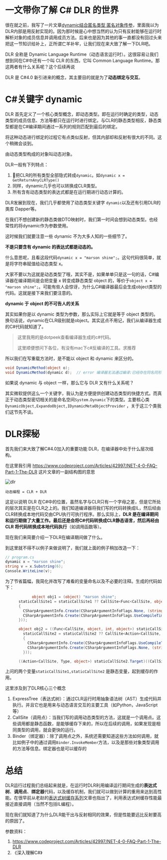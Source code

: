 # 一文带你了解 C# DLR 的世界

很在就之前，我写了一片文章[dynamic结合匿名类型 匿名对象传参](https://www.cnblogs.com/ms27946/p/4976330.html)，里面我以为DLR内部是用反射实现的。因为那时候是心中想当然的认为只有反射能够在运行时解析对象的成员信息并调用成员方法。后来也是因为其他的事一直都没有回过头来把这一节知识给补上，正所谓亡羊补牢，让我们现在来大致了解一下DLR吧。

DLR 全称是 Dynamic Language Runtime（动态语言运行时）。这很容易让我们想到同在C#中还有一个叫 CLR 的东西，它叫 Common Language Runtime。那这两者有什么关系呢？这个后续再说

DLR 是 C#4.0 新引进来的概念，其主要目的就是为了**动态绑定与交互**。

# C#关键字 dynamic

DLR 首先定义了一个核心类型概念，即动态类型。即在运行时确定的类型，动态类型的成员信息、方法等都只在运行时进行绑定。与CLR的静态类型相反，静态类型都是在C#编译期间通过一系列的规则匹配到最后的绑定。

将这种动态进行绑定的过程它有点类似反射，但其内部却和反射有很大的不同。这个稍微会谈到。

由动态类型构成的对象叫动态对象。

DLR一般有下列特点：

1. 把CLR的所有类型全部隐式转成`dynamic`。如`dynamic x = GetReturnAnyCLRType()`
2. 同样，dynamic几乎也可以转换成CLR类型。
3. 所有含有动态类型的表达式都是在运行期进行动态计算的。

DLR发展到现在，我们几乎都使用了动态类型关键字 `dynamic`以及还有引用DLR的类库 Dapper等。

在我们不想创建新的静态类做DTO映射时，我们第一时间会想到动态类型。也经常性的将dynamic作为参数使用。

这时候我们就要注意一些 dynamic 不为大多人知的一些细节了。

**不是只要含有 dynamic 的表达式都是动态的。**

什么意思呢，且看这段代码`dynamic x = "marson shine";`。这句代码很简单，就是将字符串赋值给动态类型 x。

大家不要以为这就是动态类型了哦，其实不是，如果单单只是这一句的话，C#编译器在编译期间是会把变量 x 转变成静态类型 object 的，等价于`object x = "marson shine";`。可能有些人会惊讶，为什么C#编译器最后会生成object类型的代码。这就是接下来我们要注意的。

**dynamic 于 object 的不可告人的关系**

其实如果你是以 dynamic 类型为参数，那么实际上它就是等于 object 类型的。换句话说，dynamic在CLR级别就是object。其实这点不用记，我们从编译器生成的C#代码就知道了。

> 这里我用的是dotpeek查看编译器生成的c#代码。
>
> 这里顺便想问下各位，有没有mac下c#反编译的工具。求推荐

所以我们在写重载方法时，是不能以 object 和 dynamic 来区分的。

```c#
void DynamicMethod(object o);
void DynamicMethod(dynamic d);	// error 编译器无法通过编译:已经存在同名同形参的方法
```

如果说 dynamic 与 object 一样，那么它与 DLR 又有什么关系呢？

其实微软提供这么一个关键字，我认为是方便提供创建动态类型的快捷方式。而真正于动态类型密切相关的是命名空间`System.Dynamic`下的类型。主要核心类`DynamicObject,ExpandoObject,IDynamicMetaObjectProvider` ，关于这三个类我们这节先不谈。

# DLR探秘

首先我们来大致了解C#4.0加入的重要功能 DLR，在编译器中处于什么层次结构。

在这里我引用 https://www.codeproject.com/Articles/42997/NET-4-0-FAQ-Part-1-The-DLR 这片文章的一副结构图的意思

![dlr](/Users/summer/Downloads/dlr.jpg)

```
动态编程 = CLR + DLR
```

这足以说明 DLR 在C#中的位置，虽然名字与CLR只有一个字母之差，但是它所处的层次其实是在CLR之上的。我们知道编译器将我们写的代码转换成IL，然后经由CLR转换成本地代码交由CPU执行可执行程序。那么实际上，**DLR 是在编译期间和运行期做了大量工作。最后还是会将C#代码转换成CLR静态语言，然后再经由 CLR 将代码转换成本地代码执行**（如调用函数等）。

现在我们来简要介绍一下DLR在编译期间做了什么。

到这里就不得不以例子来做说明了，我们就上面的例子稍加改造一下：

```c#
// program.cs
dynamic x = "marson shine";
string v = x.Substring(6);
Console.WriteLine(v);
```

为了节省篇幅，我简化并改写了难看的变量命名以及不必要的注释。生成的代码如下：

```c#
			object obj1 = (object) "marson shine";
      staticCallSite1 = staticCallSite1 ?? CallSite<Func<CallSite, object, int, object>>.Create(Binder.InvokeMember(CSharpBinderFlags.None, "Substring", (IEnumerable<Type>) null, typeof (Example), (IEnumerable<CSharpArgumentInfo>) new CSharpArgumentInfo[2]
      {
        CSharpArgumentInfo.Create(CSharpArgumentInfoFlags.None, (string) null),
        CSharpArgumentInfo.Create(CSharpArgumentInfoFlags.UseCompileTimeType | CSharpArgumentInfoFlags.Constant, (string) null)
      }));

      object obj2 = ((Func<CallSite, object, int, object>) staticCallSite1.Target)((CallSite) staticCallSite1, obj1, 6);
        staticCallSite2 = staticCallSite2 ?? CallSite<Action<CallSite, Type, object>>.Create(Binder.InvokeMember(CSharpBinderFlags.ResultDiscarded, "WriteLine", (IEnumerable<Type>) null, typeof (Example), (IEnumerable<CSharpArgumentInfo>) new CSharpArgumentInfo[2]
        {
          CSharpArgumentInfo.Create(CSharpArgumentInfoFlags.UseCompileTimeType | CSharpArgumentInfoFlags.IsStaticType, (string) null),
          CSharpArgumentInfo.Create(CSharpArgumentInfoFlags.None, (string) null)
        }));

      ((Action<CallSite, Type, object>) staticCallSite2.Target)((CallSite) staticCallSite2, typeof (Console), obj2);
```

上问的两个变量`staticCallSite1,staticCallSite2` 是静态变量，起到缓存的作用。

 这里涉及到了DLR核心三个概念

1. ExpressTree（表达式树）：通过CLR运行时用抽象语法树（AST）生成代码并执行。并且它也是用来与动态语言交互的主要工具（如Python，JavaScript 等）
2. CallSite（调用点）：当我们写的调用动态类型的方法，这就是一个调用点。这些调用都是静态函数，是能够缓存下来的，所以在后续的调用，如果发现是相同类型的调用，就会更快的运行。
3. Binder（绑定器）：除了调用点之外，系统还需要知道这些方法如何调用，就比如例子中的通过调用`Binder.InvokeMember`方法，以及是那些对象类型调用的方法等信息。绑定器也是可以缓存的

# 总结

DLR运行过程我们总结起来就是，在运行时DLR利用编译运行期间生成的**表达式树**、**调用点**、**绑定器**代码，以及缓存机制，我们就可以做到计算的重用来达到高性能。在很早前从老赵的[表达式树缓存系列](http://blog.zhaojie.me/2009/05/expression-cache-7-optimization.html)文章也指出了，利用表达式树缓存性能最接近直接调用（当然不包括IL编程）。

现在我们就知道了为什么DLR能干出与反射相同的效果，但是性能要远比反射要高的原因了。



参数资料：

1. https://www.codeproject.com/Articles/42997/NET-4-0-FAQ-Part-1-The-DLR
2. 《深入理解C#》